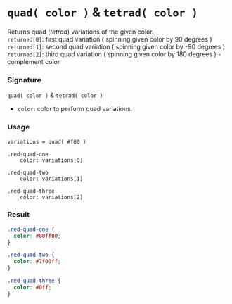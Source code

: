 # `quad( color )` & `tetrad( color )`

Returns quad (*tetrad*) variations of the given color.  
`returned[0]`: first quad variation ( spinning given color by 90 degrees )  
`returned[1]`: second quad variation ( spinning given color by -90 degrees )  
`returned[2]`: third quad variation ( spinning given color by 180 degrees ) - complement color

### Signature

`quad( color )` & `tetrad( color )`

* `color`: color to perform quad variations.

### Usage

```stylus
variations = quad( #f00 )

.red-quad-one
    color: variations[0]

.red-quad-two
    color: variations[1]

.red-quad-three
    color: variations[2]
```

### Result

```css
.red-quad-one {
  color: #80ff00;
}

.red-quad-two {
  color: #7f00ff;
}

.red-quad-three {
  color: #0ff;
}
```

